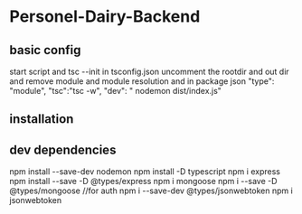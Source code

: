 # Personel-Dairy-Backend

## basic config
start script  and tsc --init
in tsconfig.json  uncomment the rootdir and out dir and remove module and module resolution
and in package json
"type": "module",
  "tsc":"tsc -w",
    "dev": " nodemon dist/index.js"


## installation

## dev dependencies

npm install --save-dev nodemon
npm install -D typescript
npm i express
npm install --save -D @types/express
npm i mongoose
npm i --save -D @types/mongoose
//for auth
npm i --save-dev @types/jsonwebtoken
npm i jsonwebtoken
